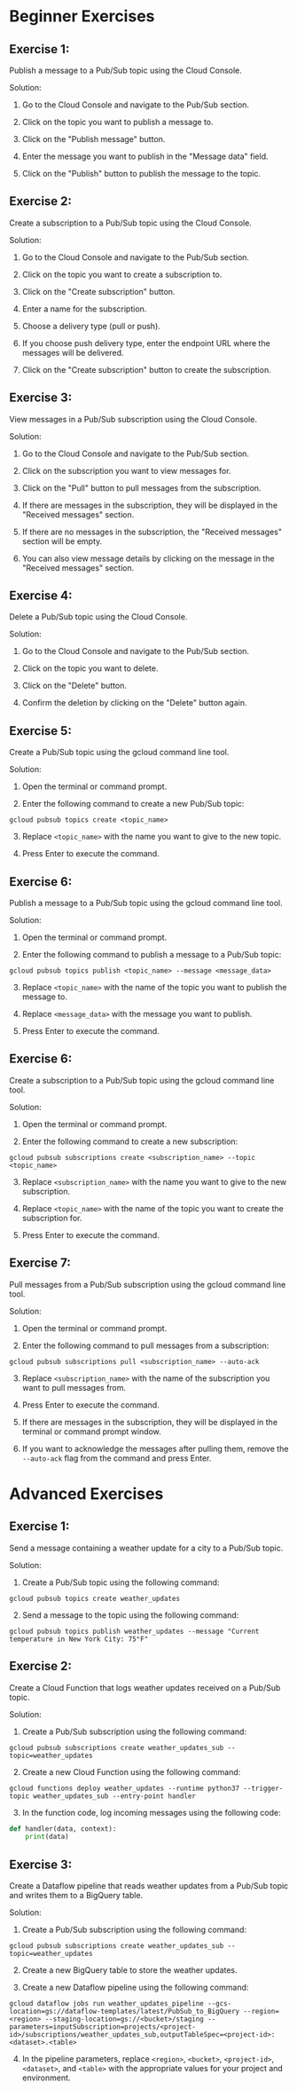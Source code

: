 # Beginner Exercises
## Exercise 1:
Publish a message to a Pub/Sub topic using the Cloud Console.

Solution:

1. Go to the Cloud Console and navigate to the Pub/Sub section.

2. Click on the topic you want to publish a message to.

3. Click on the "Publish message" button.

4. Enter the message you want to publish in the "Message data" field.

5. Click on the "Publish" button to publish the message to the topic.

## Exercise 2:
Create a subscription to a Pub/Sub topic using the Cloud Console.

Solution:

1. Go to the Cloud Console and navigate to the Pub/Sub section.

2. Click on the topic you want to create a subscription to.

3. Click on the "Create subscription" button.

4. Enter a name for the subscription.

5. Choose a delivery type (pull or push).

6. If you choose push delivery type, enter the endpoint URL where the messages will be delivered.

7. Click on the "Create subscription" button to create the subscription.

## Exercise 3:
View messages in a Pub/Sub subscription using the Cloud Console.

Solution:

1. Go to the Cloud Console and navigate to the Pub/Sub section.

2. Click on the subscription you want to view messages for.

3. Click on the "Pull" button to pull messages from the subscription.

4. If there are messages in the subscription, they will be displayed in the "Received messages" section.

5. If there are no messages in the subscription, the "Received messages" section will be empty.

6. You can also view message details by clicking on the message in the "Received messages" section.

## Exercise 4:
Delete a Pub/Sub topic using the Cloud Console.

Solution:

1. Go to the Cloud Console and navigate to the Pub/Sub section.

2. Click on the topic you want to delete.

3. Click on the "Delete" button.

4. Confirm the deletion by clicking on the "Delete" button again.


## Exercise 5:
Create a Pub/Sub topic using the gcloud command line tool.

Solution:

1. Open the terminal or command prompt.

2. Enter the following command to create a new Pub/Sub topic:

```
gcloud pubsub topics create <topic_name>
```

3. Replace `<topic_name>` with the name you want to give to the new topic.

4. Press Enter to execute the command.

## Exercise 6:
Publish a message to a Pub/Sub topic using the gcloud command line tool.

Solution:

1. Open the terminal or command prompt.

2. Enter the following command to publish a message to a Pub/Sub topic:

```
gcloud pubsub topics publish <topic_name> --message <message_data>
```

3. Replace `<topic_name>` with the name of the topic you want to publish the message to.

4. Replace `<message_data>` with the message you want to publish.

5. Press Enter to execute the command.

## Exercise 6:
Create a subscription to a Pub/Sub topic using the gcloud command line tool.

Solution:

1. Open the terminal or command prompt.

2. Enter the following command to create a new subscription:

```
gcloud pubsub subscriptions create <subscription_name> --topic <topic_name>
```

3. Replace `<subscription_name>` with the name you want to give to the new subscription.

4. Replace `<topic_name>` with the name of the topic you want to create the subscription for.

5. Press Enter to execute the command.

## Exercise 7:
Pull messages from a Pub/Sub subscription using the gcloud command line tool.

Solution:

1. Open the terminal or command prompt.

2. Enter the following command to pull messages from a subscription:

```
gcloud pubsub subscriptions pull <subscription_name> --auto-ack
```

3. Replace `<subscription_name>` with the name of the subscription you want to pull messages from.

4. Press Enter to execute the command.

5. If there are messages in the subscription, they will be displayed in the terminal or command prompt window.

6. If you want to acknowledge the messages after pulling them, remove the `--auto-ack` flag from the command and press Enter.

# Advanced Exercises
## Exercise 1:
Send a message containing a weather update for a city to a Pub/Sub topic.

Solution:

1. Create a Pub/Sub topic using the following command: 

```
gcloud pubsub topics create weather_updates
```

2. Send a message to the topic using the following command:

```
gcloud pubsub topics publish weather_updates --message "Current temperature in New York City: 75°F"
```

## Exercise 2:
Create a Cloud Function that logs weather updates received on a Pub/Sub topic.

Solution:

1. Create a Pub/Sub subscription using the following command:

```
gcloud pubsub subscriptions create weather_updates_sub --topic=weather_updates
```

2. Create a new Cloud Function using the following command:

```
gcloud functions deploy weather_updates --runtime python37 --trigger-topic weather_updates_sub --entry-point handler
```

3. In the function code, log incoming messages using the following code:

```python
def handler(data, context):
    print(data)
```

## Exercise 3:
Create a Dataflow pipeline that reads weather updates from a Pub/Sub topic and writes them to a BigQuery table.

Solution:

1. Create a Pub/Sub subscription using the following command:

```
gcloud pubsub subscriptions create weather_updates_sub --topic=weather_updates
```

2. Create a new BigQuery table to store the weather updates.

3. Create a new Dataflow pipeline using the following command:

```
gcloud dataflow jobs run weather_updates_pipeline --gcs-location=gs://dataflow-templates/latest/PubSub_to_BigQuery --region=<region> --staging-location=gs://<bucket>/staging --parameters=inputSubscription=projects/<project-id>/subscriptions/weather_updates_sub,outputTableSpec=<project-id>:<dataset>.<table>
```

4. In the pipeline parameters, replace `<region>`, `<bucket>`, `<project-id>`, `<dataset>`, and `<table>` with the appropriate values for your project and environment.

